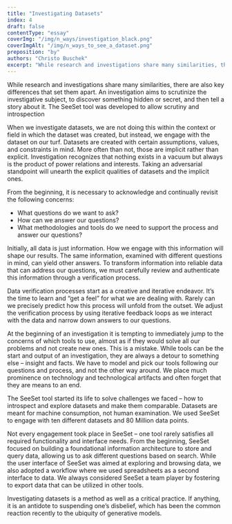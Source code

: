 ```yaml
---
title: "Investigating Datasets"
index: 4
draft: false
contentType: "essay"
coverImg: "/img/n_ways/investigation_black.png"
coverImgAlt: "/img/n_ways_to_see_a_dataset.png"
preposition: "by"
authors: "Christo Buschek"
excerpt: "While research and investigations share many similarities, ther are also key differences that set them apart. An investigation aims to scrutinize the investigative subject, to discover something hidden or secret, and then tell a story about it."
---
```


While research and investigations share many similarities, there are
also key differences that set them apart. An investigation aims to
scrutinize the investigative subject, to discover something hidden or
secret, and then tell a story about it. The SeeSet tool was developed to
allow scrutiny and introspection

When we investigate datasets, we are not doing this within the context
or field in which the dataset was created, but instead, we engage with
the dataset on our turf. Datasets are created with certain assumptions,
values, and constraints in mind. More often than not, those are implicit
rather than explicit. Investigation recognizes that nothing exists in a
vacuum but always is the product of power relations and interests.
Taking an adversarial standpoint will unearth the explicit qualities of
datasets and the implicit ones.

From the beginning, it is necessary to acknowledge and continually
revisit the following concerns:

- What questions do we want to ask?
- How can we answer our questions?
- What methodologies and tools do we need to support the process and
  answer our questions?

Initially, all data is just information. How we engage with this
information will shape our results. The same information, examined with
different questions in mind, can yield other answers. To transform
information into reliable data that can address our questions, we must
carefully review and authenticate this information through a
verification process.

Data verification processes start as a creative and iterative endeavor.
It’s the time to learn and “get a feel” for what we are dealing with.
Rarely can we precisely predict how this process will unfold from the
outset. We adjust the verification process by using iterative feedback
loops as we interact with the data and narrow down answers to our
questions.

At the beginning of an investigation it is tempting to immediately jump
to the concerns of which tools to use, almost as if they would solve all
our problems and not create new ones. This is a mistake. While tools can
be the start and output of an investigation, they are always a detour to
something else – insight and facts. We have to model and pick our tools
following our questions and process, and not the other way around. We
place much prominence on technology and technological artifacts and
often forget that they are means to an end.

The SeeSet tool started its life to solve challenges we faced – how to
introspect and explore datasets and make them comparable. Datasets are
meant for machine consumption, not human examination. We used SeeSet to
engage with ten different datasets and 80 Million data points.

Not every engagement took place in SeeSet – one tool rarely satisfies
all required functionality and interface needs. From the beginning,
SeeSet focused on building a foundational information architecture to
store and query data, allowing us to ask different questions based on
search. While the user interface of SeeSet was aimed at exploring and
browsing data, we also adopted a workflow where we used spreadsheets as
a second interface to data. We always considered SeeSet a team player by
fostering to export data that can be utilized in other tools.

Investigating datasets is a method as well as a critical practice. If
anything, it is an antidote to suspending one’s disbelief, which has
been the common reaction recently to the ubiquity of generative models.
